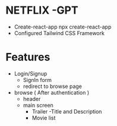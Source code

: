 # NETFLIX -GPT
 - Create-react-app npx create-react-app
 - Configured Tailwind CSS Framework


 # Features
  - Login/Signup
     - SignIn form
     - redirect to browse page
  - browse ( After authentication )
     - header
     - main screen
         - Trailer
         -Title and Description
         - Movie list


